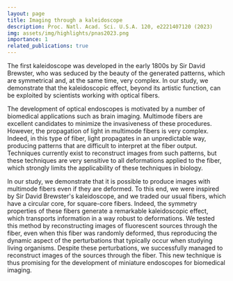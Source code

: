 ```yaml
---
layout: page
title: Imaging through a kaleidoscope
description: Proc. Natl. Acad. Sci. U.S.A. 120, e2221407120 (2023)
img: assets/img/highlights/pnas2023.png
importance: 1
related_publications: true
---
```


The first kaleidoscope was developed in the early 1800s by Sir David Brewster, who was seduced by the beauty of the generated patterns, which are symmetrical and, at the same time, very complex. In our study, we demonstrate that the kaleidoscopic effect, beyond its artistic function, can be exploited by scientists working with optical fibers.

The development of optical endoscopes is motivated by a number of biomedical applications such as brain imaging. Multimode fibers are excellent candidates to minimize the invasiveness of these procedures. However, the propagation of light in multimode fibers is very complex. Indeed, in this type of fiber, light propagates in an unpredictable way, producing patterns that are difficult to interpret at the fiber output. Techniques currently exist to reconstruct images from such patterns, but these techniques are very sensitive to all deformations applied to the fiber, which strongly limits the applicability of these techniques in biology.

In our study, we demonstrate that it is possible to produce images with multimode fibers even if they are deformed. To this end, we were inspired by Sir David Brewster's kaleidoscope, and we traded our usual fibers, which have a circular core, for square-core fibers. Indeed, the symmetry properties of these fibers generate a remarkable kaleidoscopic effect, which transports information in a way robust to deformations. We tested this method by reconstructing images of fluorescent sources through the fiber, even when this fiber was randomly deformed, thus reproducing the dynamic aspect of the perturbations that typically occur when studying living organisms. Despite these perturbations, we successfully managed to reconstruct images of the sources through the fiber. This new technique is thus promising for the development of miniature endoscopes for biomedical imaging.
